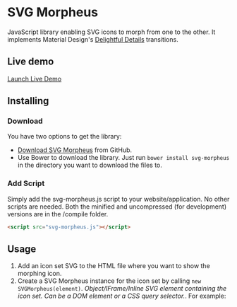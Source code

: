 # SVG Morpheus

JavaScript library enabling SVG icons to morph from one to the other. It implements Material Design's [Delightful Details](http://www.google.com/design/spec/animation/delightful-details.html) transitions.

## Live demo

[Launch Live Demo](http://alexk111.github.io/SVG-Morpheus/)

## Installing

### Download

You have two options to get the library:
- [Download SVG Morpheus](https://github.com/alexk111/SVG-Morpheus/archive/master.zip) from GitHub.
- Use Bower to download the library. Just run `bower install svg-morpheus` in the directory you want to download the files to.

### Add Script

Simply add the svg-morpheus.js script to your website/application. No other scripts are needed. Both the minified and uncompressed (for development) versions are in the /compile folder.

```html
<script src="svg-morpheus.js"></script>
```

## Usage

1. Add an icon set SVG to the HTML file where you want to show the morphing icon.
2. Create a SVG Morpheus instance for the icon set by calling `new SVGMorpheus(element)`. *Object/IFrame/Inline SVG element containing the icon set. Can be a DOM element or a CSS query selector.*. For example:

```javascript
var myIcons = new SVGMorpheus('#myIconSet');
```

3. After initializing, you get a SVGMorpheus object having `to(ID)` function. *ID is an id of Icon in the icon set*. Use it to morph the icon to another icon in the icon set.

```javascript
myIcons.to('icon1');
```


## Options

### SVGMorpheus Constructor

```javascript
var myIcons = new SVGMorpheus(element, options, callback);

```

**element** - Object/IFrame/SVG element containing an icon set. Can be a DOM element or a CSS query selector.

**options** - *Optional*. Object specifying default options.

**options.iconId** - *Optional*. Id of an icon shown after initialization. Default: last icon in the icon set.

**options.duration** - *Optional*. Set a default duration for transition animations, in msec. Default: 750.

**options.easing** - *Optional*. Set a default easing for transition animations. Default: quad-in-out.

**options.rotation** - *Optional*. Set a default rotation for icon shapes. `clock` = clockwise, `counterclock` = counterclockwise, `random` = randomly set clock/counterclock, `none` = no rotation. Default: clock.

**callback** - *Optional*. Set a default callback function to call at the animation end.


### SVGMorpheus.to()

```javascript
myIcons.to(iconId, options, callback);

```

**iconId** - Id of an icon to transition to.

**options** - *Optional*. Object specifying the animation options.

**options.duration** - *Optional*. Set a duration for the animation, in msec.

**options.easing** - *Optional*. Set an easing for the animation.

**options.rotation** - *Optional*. Set a rotation for icon shapes. `clock` = clockwise, `counterclock` = counterclockwise, `random` = randomly set clock/counterclock, `none` = no rotation.

**callback** - *Optional*. Set a callback function to call at the animation end.


## Supported Easings

`circ-in`, `circ-out`, `circ-in-out`, `cubic-in`, `cubic-out`, `cubic-in-out`, `elastic-in`, `elastic-out`, `elastic-in-out`, `expo-in`, `expo-out`, `expo-in-out`, `linear`, `quad-in`, `quad-out`, `quad-in-out`, `quart-in`, `quart-out`, `quart-in-out`, `quint-in`, `quint-out`, `quint-in-out`, `sine-in`, `sine-out`, `sine-in-out`


## Icon Set structure

SVG should have the following structure to be a valid icon set:

- 1st tier nodes are `<g>` elements having 'id' attribute. They define icons in the icon set.
- 2nd tier nodes are shape elements (`<path>`, `circle`, `rect`, `ellipse`, `polygon`, `line`). They define the icon graphics.

```xml
<svg>
  <g id="icon1">
    Shape elements
  </g>
  <g id="icon2">
    Shape elements
  </g>
</svg>
```


## Example code

Check the Demos directory for examples.


## Supported browsers

Chrome
Firefox
IE >= 10
Safari
Opera
iOS Safari
Android Browser >= 4.4
Chrome for Android


## License

See the [LICENSE](https://github.com/alexk111/SVG-Morpheus/blob/master/LICENSE) file.

